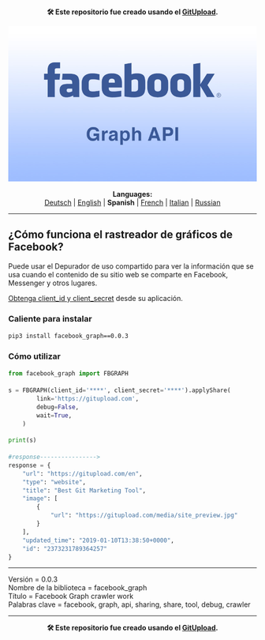 <p align="center"><b>🛠️ Este repositorio fue creado usando el <a href="https://gitupload.com">GitUpload</a>.</b></p>
<p align="center"><a href="https://gitupload.com"><img src="https://github.com/markolofsen/facebook_graph//blob/master/.banners/banner_es.jpg?raw=1" /></a></p>
<p align="center"><b>Languages:</b><br /><a href="https://github.com/markolofsen/facebook_graph/blob/master/README_de.md">Deutsch</a> | <a href="https://github.com/markolofsen/facebook_graph/blob/master/README.md">English</a> | <b>Spanish</b> | <a href="https://github.com/markolofsen/facebook_graph/blob/master/README_fr.md">French</a> | <a href="https://github.com/markolofsen/facebook_graph/blob/master/README_it.md">Italian</a> | <a href="https://github.com/markolofsen/facebook_graph/blob/master/README_ru.md">Russian</a></p>

---

## ¿Cómo funciona el rastreador de gráficos de Facebook?
Puede usar el Depurador de uso compartido para ver la información que se usa cuando el contenido de su sitio web se comparte en Facebook, Messenger y otros lugares.


<a href="https://developers.facebook.com/apps/">Obtenga client_id y client_secret</a> desde su aplicación.


### Caliente para instalar

```sh
pip3 install facebook_graph==0.0.3
```


### Cómo utilizar

```python
from facebook_graph import FBGRAPH

s = FBGRAPH(client_id='****', client_secret='****').applyShare(
        link='https://gitupload.com',
        debug=False,
        wait=True,
    )

print(s)

#response---------------->
response = {
    "url": "https://gitupload.com/en",
    "type": "website",
    "title": "Best Git Marketing Tool",
    "image": [
        {
            "url": "https://gitupload.com/media/site_preview.jpg"
        }
    ],
    "updated_time": "2019-01-10T13:38:50+0000",
    "id": "2373231789364257"
}


```


<hr />


Versión = 0.0.3 <br />
Nombre de la biblioteca = facebook_graph <br />
Título = Facebook Graph crawler work <br />
Palabras clave = facebook,  graph,  api,  sharing,  share,  tool,  debug,  crawler <br />


---

<p align="center"><b>🛠️ Este repositorio fue creado usando el <a href="https://gitupload.com">GitUpload</a>.</b></p>